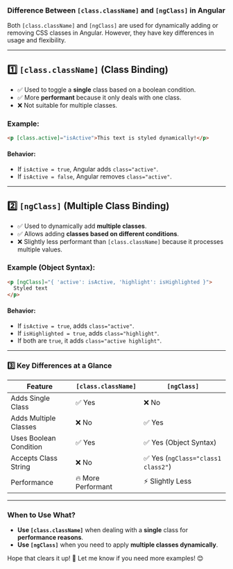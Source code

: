 ### **Difference Between `[class.className]` and `[ngClass]` in Angular**  

Both `[class.className]` and `[ngClass]` are used for dynamically adding or removing CSS classes in Angular. However, they have key differences in usage and flexibility.  

---

## **1️⃣ `[class.className]` (Class Binding)**
- ✅ Used to toggle a **single** class based on a boolean condition.  
- ✅ More **performant** because it only deals with one class.  
- ❌ Not suitable for multiple classes.  

### **Example:**  
```html
<p [class.active]="isActive">This text is styled dynamically!</p>
```
#### **Behavior:**
- If `isActive = true`, Angular adds `class="active"`.  
- If `isActive = false`, Angular removes `class="active"`.  

---

## **2️⃣ `[ngClass]` (Multiple Class Binding)**
- ✅ Used to dynamically add **multiple classes**.  
- ✅ Allows adding **classes based on different conditions**.  
- ❌ Slightly less performant than `[class.className]` because it processes multiple values.  

### **Example (Object Syntax):**
```html
<p [ngClass]="{ 'active': isActive, 'highlight': isHighlighted }">
  Styled text
</p>
```
#### **Behavior:**
- If `isActive = true`, adds `class="active"`.  
- If `isHighlighted = true`, adds `class="highlight"`.  
- If both are `true`, it adds `class="active highlight"`.  

---

### **3️⃣ Key Differences at a Glance**
| Feature         | `[class.className]` | `[ngClass]` |
|---------------|------------------|------------|
| Adds Single Class | ✅ Yes  | ❌ No |
| Adds Multiple Classes | ❌ No | ✅ Yes |
| Uses Boolean Condition | ✅ Yes | ✅ Yes (Object Syntax) |
| Accepts Class String | ❌ No | ✅ Yes (`ngClass="class1 class2"`) |
| Performance | 🔥 More Performant | ⚡ Slightly Less |

---

### **When to Use What?**
- **Use `[class.className]`** when dealing with a **single** class for **performance reasons**.  
- **Use `[ngClass]`** when you need to apply **multiple classes dynamically**.  

Hope that clears it up! 🚀 Let me know if you need more examples! 😊